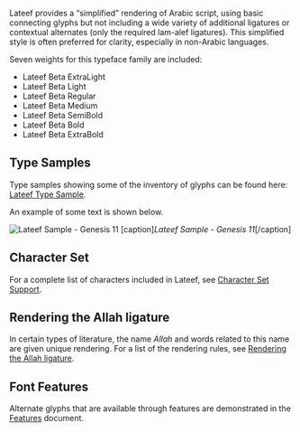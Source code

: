 
Lateef provides a &#x201c;simplified&#x201d; rendering of Arabic script, using basic connecting glyphs but not including a wide variety of additional ligatures or contextual alternates (only the required lam-alef ligatures). This simplified style is often preferred for clarity, especially in non-Arabic languages.

Seven weights for this typeface family are included:

- Lateef Beta ExtraLight
- Lateef Beta Light
- Lateef Beta Regular
- Lateef Beta Medium
- Lateef Beta SemiBold
- Lateef Beta Bold
- Lateef Beta ExtraBold


## Type Samples

Type samples showing some of the inventory of glyphs can be found here: 
[Lateef Type Sample](sample).

An example of some text is shown below. 

<img class='fullsize' alt='Lateef Sample - Genesis 11' src='https://software.sil.org/lateef/wp-content/uploads/sites/30/2022/04/LateefGen11_LO.png' />
[caption]<em>Lateef Sample - Genesis 11</em>[/caption]

## Character Set

For a complete list of characters included in Lateef, see [Character Set Support](charset).

## Rendering the Allah ligature

In certain types of literature, the name *Allah* and words related to this name are given unique rendering. For a list of the rendering rules, see [Rendering the Allah ligature](allah).

## Font Features

Alternate glyphs that are available through features are demonstrated in the [Features](features) document. 
